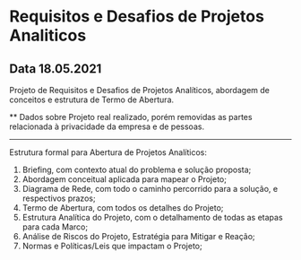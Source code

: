 # Requisitos e Desafios de Projetos Analiticos

Data 18.05.2021
-------------------------------

Projeto de Requisitos e Desafios de Projetos Analíticos, abordagem de conceitos e estrutura de Termo de Abertura.  

** Dados sobre Projeto real realizado, porém removidas as partes relacionada à privacidade da empresa e de pessoas.

-------------------------------

Estrutura formal para Abertura de Projetos Analíticos:    

1. Briefing, com contexto atual do problema e solução proposta;  
2. Abordagem conceitual aplicada para mapear o Projeto;  
3. Diagrama de Rede, com todo o caminho percorrido para a solução, e respectivos prazos;  
4. Termo de Abertura, com todos os detalhes do Projeto;  
5. Estrutura Analítica do Projeto, com o detalhamento de todas as etapas para cada Marco;  
6. Análise de Riscos do Projeto, Estratégia para Mitigar e Reação;  
7. Normas e Políticas/Leis que impactam o Projeto;  


